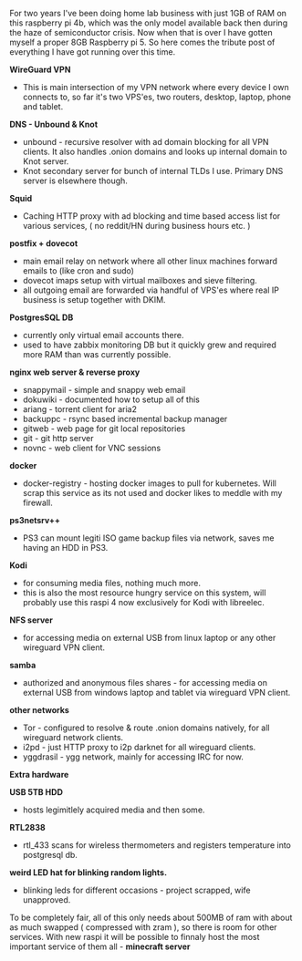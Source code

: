 For two years I've been doing home lab business with just 1GB of RAM on this raspberry pi 4b, which was the only model available back then during the haze of semiconductor crisis. Now when that is over I have gotten myself a proper 8GB Raspberry pi 5. So here comes the tribute post of everything I have got running over this time.

**WireGuard VPN**

* This is main intersection of my VPN network where every device I own connects to, so far it's two VPS'es, two routers, desktop, laptop, phone and tablet.

**DNS - Unbound & Knot**

* unbound - recursive resolver with ad domain blocking for all VPN clients. It also handles .onion domains and looks up internal domain to Knot server.
* Knot secondary server for bunch of internal TLDs I use. Primary DNS server is elsewhere though.

**Squid**

* Caching HTTP proxy with ad blocking and time based access list for various services, ( no reddit/HN during business hours etc. )

**postfix + dovecot**

* main email relay on network where all other linux machines forward emails to (like cron and sudo)
* dovecot imaps setup with virtual mailboxes and sieve filtering.
* all outgoing email are forwarded via handful of VPS'es where real IP business is setup together with DKIM.

**PostgresSQL DB**

* currently only virtual email accounts there.
* used to have zabbix monitoring DB but it quickly grew and required more RAM than was currently possible.

**nginx web server & reverse proxy**

* snappymail - simple and snappy web email 
* dokuwiki - documented how to setup all of this
* ariang - torrent client for aria2
* backuppc  - rsync based incremental backup manager
* gitweb  - web page for git local repositories
* git - git http server
* novnc - web client for VNC sessions

**docker**

* docker-registry - hosting docker images to pull for kubernetes. Will scrap this service as its not used and docker likes to meddle with my firewall.

**ps3netsrv++**

* PS3 can mount legiti ISO game backup files via network, saves me having an HDD in PS3.

**Kodi**

* for consuming media files, nothing much more.
* this is also the most resource hungry service on this system, will probably use this raspi 4 now exclusively for Kodi with libreelec.

**NFS server**

* for accessing media on external USB from linux laptop or any other wireguard VPN client.

**samba**

* authorized and anonymous files shares - for accessing media on external USB from windows laptop and tablet via wireguard VPN client.

**other networks**

* Tor - configured to resolve & route .onion domains natively, for all wireguard network clients.
* i2pd - just HTTP proxy to i2p darknet for all wireguard clients.
* yggdrasil - ygg network, mainly for accessing IRC for now.

**Extra hardware**

**USB 5TB HDD**

* hosts legimitlely acquired media and then some.

**RTL2838**

* rtl_433 scans for wireless thermometers and registers temperature into postgresql db.

**weird LED hat for blinking random lights.**

* blinking leds for different occasions - project scrapped, wife unapproved.

To be completely fair, all of this only needs about 500MB of ram with about as much swapped ( compressed with zram ), so there is room for other services.
With new raspi it will be possible to finnaly host the most important service of them all - **minecraft server**

